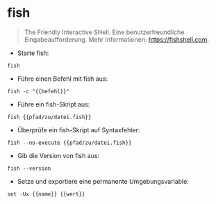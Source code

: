 # fish

> The Friendly Interactive SHell.
> Eine benutzerfreundliche Eingabeaufforderung.
> Mehr Informationen: <https://fishshell.com>.

- Starte fish:

`fish`

- Führe einen Befehl mit fish aus:

`fish -c "{{befehl}}"`

- Führe ein fish-Skript aus:

`fish {{pfad/zu/datei.fish}}`

- Überprüfe ein fish-Skript auf Syntaxfehler:

`fish --no-execute {{pfad/zu/datei.fish}}`

- Gib die Version von fish aus:

`fish --version`

- Setze und exportiere eine permanente Umgebungsvariable:

`set -Ux {{name}} {{wert}}`
